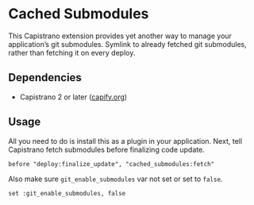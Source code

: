 # Cached Submodules

This Capistrano extension provides yet another way to manage your application’s git submodules.
Symlink to already fetched git submodules, rather than fetching it on every deploy.

<!--
Этот плагин является расширением для Capistrano и предостовляет еще один способ деплоть git субмодули вашего приложения.
При стандартном деплое checkout субмодулей пороисходит при каждый раз, даже если из версии не изменилсь. Этот плагин позволяет избежать этого. Однажды задеплоенный субмодуль помещается в папку `shared/submodules/#{submodule_name}/#{submodule_revision}` а в релизе приложения создается ссылка на эту папку. Код субмодуля не загружается при очередном делое если нужная ревизия уже есть на диске.
-->

## Dependencies

- Capistrano 2 or later ([capify.org]())

## Usage

All you need to do is install this as a plugin in your application. Next, tell Capistrano fetch submodules before finalizing code update.

    before "deploy:finalize_update", "cached_submodules:fetch"

Also make sure `git_enable_submodules` var not set or set to `false`.

    set :git_enable_submodules, false
